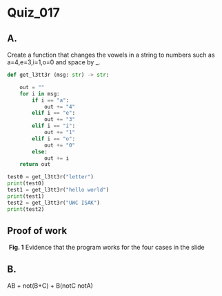 # Quiz_017

## A.
Create a function that changes the vowels in a string to numbers such as a=4,e=3,i=1,o=0 and space by _.

```.py
def get_l3tt3r (msg: str) -> str:

    out = ""
    for i in msg:
        if i == "a":
            out += "4"
        elif i == "e":
            out += "3"
        elif i == "i":
            out += "1"
        elif i == "o":
            out += "0"
        else:
            out += i
    return out

test0 = get_l3tt3r("letter")
print(test0)
test1 = get_l3tt3r("hello world")
print(test1)
test2 = get_l3tt3r("UWC ISAK")
print(test2)
```
## Proof of work
![]()
**Fig. 1** Evidence that the program works for the four cases in the slide

## B.
AB + not(B+C) + B(notC notA)

![]()
